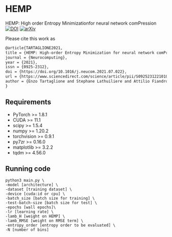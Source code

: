 # HEMP
HEMP: High order Entropy Minimizationfor neural network comPression
[![DOI](https://zenodo.org/badge/doi/10.1016/j.neucom.2021.07.022.svg)](http://dx.doi.org/10.1016/j.neucom.2021.07.022)
[![arXiv](https://img.shields.io/badge/arXiv-2102.03773-b31b1b.svg)](https://arxiv.org/abs/2107.05298)

Please cite this work as

```latex
@article{TARTAGLIONE2021,
title = {HEMP: High-order Entropy Minimization for neural network comPression},
journal = {Neurocomputing},
year = {2021},
issn = {0925-2312},
doi = {https://doi.org/10.1016/j.neucom.2021.07.022},
url = {https://www.sciencedirect.com/science/article/pii/S0925231221010663},
author = {Enzo Tartaglione and Stephane Lathuiliere and Attilio Fiandrotti and Marco Cagnazzo and Marco Grangetto}
}

```

## Requirements
* PyTorch >= 1.8.1
* CUDA >= 11.1
* scipy >= 1.5.4
* numpy >= 1.20.2
* torchvision >= 0.9.1
* py7zr >= 0.16.0
* matplotlib >= 3.2.2
* tqdm >= 4.56.0

## Running code
```
python3 main.py \
-model [architecture] \
-dataset [training dataset] \
-device [cuda:id or cpu] \
-batch_size [batch size for training] \
-test-batch-size [batch size for test] \
-epochs [wall epochs]\
-lr [learning rate] \
-lamb_H [weight on HEMP] \
-lamb_RMSE [weight on RMSE term] \
-entropy_order [entropy order to be evaluated] \
-N [number of bins]
```

